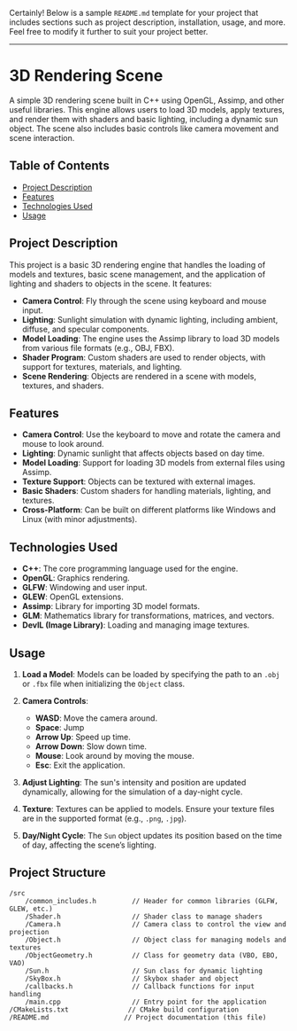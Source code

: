 Certainly! Below is a sample `README.md` template for your project that includes sections such as project description, installation, usage, and more. Feel free to modify it further to suit your project better.

---

# 3D Rendering Scene

A simple 3D rendering scene built in C++ using OpenGL, Assimp, and other useful libraries. This engine allows users to load 3D models, apply textures, and render them with shaders and basic lighting, including a dynamic sun object. The scene also includes basic controls like camera movement and scene interaction.

## Table of Contents
- [Project Description](#project-description)
- [Features](#features)
- [Technologies Used](#technologies-used)
- [Usage](#usage)

## Project Description

This project is a basic 3D rendering engine that handles the loading of models and textures, basic scene management, and the application of lighting and shaders to objects in the scene. It features:
- **Camera Control**: Fly through the scene using keyboard and mouse input.
- **Lighting**: Sunlight simulation with dynamic lighting, including ambient, diffuse, and specular components.
- **Model Loading**: The engine uses the Assimp library to load 3D models from various file formats (e.g., OBJ, FBX).
- **Shader Program**: Custom shaders are used to render objects, with support for textures, materials, and lighting.
- **Scene Rendering**: Objects are rendered in a scene with models, textures, and shaders.

## Features

- **Camera Control**: Use the keyboard to move and rotate the camera and mouse to look around.
- **Lighting**: Dynamic sunlight that affects objects based on day time.
- **Model Loading**: Support for loading 3D models from external files using Assimp.
- **Texture Support**: Objects can be textured with external images.
- **Basic Shaders**: Custom shaders for handling materials, lighting, and textures.
- **Cross-Platform**: Can be built on different platforms like Windows and Linux (with minor adjustments).

## Technologies Used

- **C++**: The core programming language used for the engine.
- **OpenGL**: Graphics rendering.
- **GLFW**: Windowing and user input.
- **GLEW**: OpenGL extensions.
- **Assimp**: Library for importing 3D model formats.
- **GLM**: Mathematics library for transformations, matrices, and vectors.
- **DevIL (Image Library)**: Loading and managing image textures.

## Usage

1. **Load a Model**: Models can be loaded by specifying the path to an `.obj` or `.fbx` file when initializing the `Object` class.
   
2. **Camera Controls**:
   - **WASD**: Move the camera around.
   - **Space**: Jump
   - **Arrow Up**: Speed ​​up time.
   - **Arrow Down**: Slow down time.
   - **Mouse**: Look around by moving the mouse.
   - **Esc**: Exit the application.

3. **Adjust Lighting**: The sun's intensity and position are updated dynamically, allowing for the simulation of a day-night cycle.

4. **Texture**: Textures can be applied to models. Ensure your texture files are in the supported format (e.g., `.png`, `.jpg`).

5. **Day/Night Cycle**: The `Sun` object updates its position based on the time of day, affecting the scene’s lighting.

## Project Structure

```
/src
    /common_includes.h         // Header for common libraries (GLFW, GLEW, etc.)
    /Shader.h                  // Shader class to manage shaders
    /Camera.h                  // Camera class to control the view and projection
    /Object.h                  // Object class for managing models and textures
    /ObjectGeometry.h          // Class for geometry data (VBO, EBO, VAO)
    /Sun.h                     // Sun class for dynamic lighting
    /SkyBox.h                  // Skybox shader and object
    /callbacks.h               // Callback functions for input handling
    /main.cpp                  // Entry point for the application
/CMakeLists.txt               // CMake build configuration
/README.md                   // Project documentation (this file)
```
